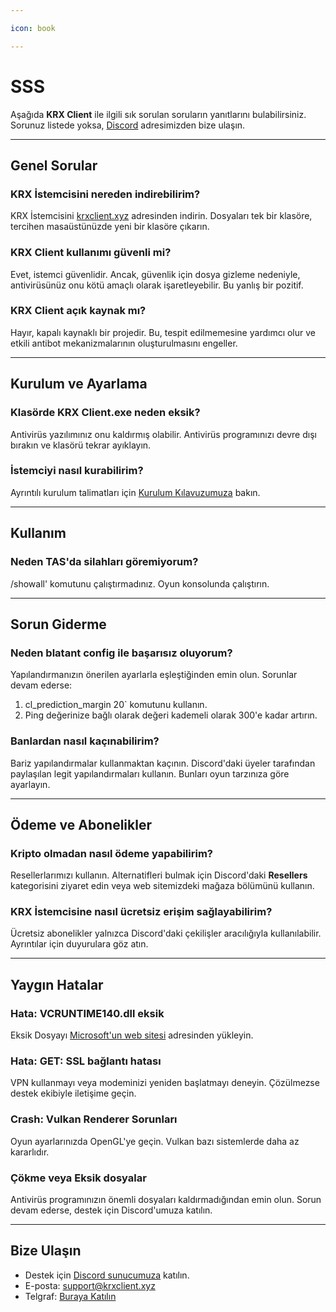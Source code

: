 ```yaml
---

icon: book

---
```


# SSS

Aşağıda **KRX Client** ile ilgili sık sorulan soruların yanıtlarını bulabilirsiniz. Sorunuz listede yoksa, [Discord](https://discord.gg/MwzsHadQAe) adresimizden bize ulaşın.

---

## Genel Sorular

### **KRX İstemcisini nereden indirebilirim?**
KRX İstemcisini [krxclient.xyz](https://krxclient.xyz) adresinden indirin. Dosyaları tek bir klasöre, tercihen masaüstünüzde yeni bir klasöre çıkarın.

### **KRX Client kullanımı güvenli mi?**
Evet, istemci güvenlidir. Ancak, güvenlik için dosya gizleme nedeniyle, antivirüsünüz onu kötü amaçlı olarak işaretleyebilir. Bu yanlış bir pozitif.

### **KRX Client açık kaynak mı?**
Hayır, kapalı kaynaklı bir projedir. Bu, tespit edilmemesine yardımcı olur ve etkili antibot mekanizmalarının oluşturulmasını engeller.

---

## Kurulum ve Ayarlama

### **Klasörde KRX Client.exe neden eksik?**
Antivirüs yazılımınız onu kaldırmış olabilir. Antivirüs programınızı devre dışı bırakın ve klasörü tekrar ayıklayın.

### **İstemciyi nasıl kurabilirim?**
Ayrıntılı kurulum talimatları için [Kurulum Kılavuzumuza](getting-started/installation.md) bakın.

---

## Kullanım

### **Neden TAS'da silahları göremiyorum?**
/showall' komutunu çalıştırmadınız. Oyun konsolunda çalıştırın.

---

## Sorun Giderme

### **Neden blatant config ile başarısız oluyorum?**
Yapılandırmanızın önerilen ayarlarla eşleştiğinden emin olun. Sorunlar devam ederse:
1. cl_prediction_margin 20` komutunu kullanın.
2. Ping değerinize bağlı olarak değeri kademeli olarak 300'e kadar artırın.

### **Banlardan nasıl kaçınabilirim?**
Bariz yapılandırmalar kullanmaktan kaçının. Discord'daki üyeler tarafından paylaşılan legit yapılandırmaları kullanın. Bunları oyun tarzınıza göre ayarlayın.

---

## Ödeme ve Abonelikler

### **Kripto olmadan nasıl ödeme yapabilirim?**
Resellerlarımızı kullanın. Alternatifleri bulmak için Discord'daki **Resellers** kategorisini ziyaret edin veya web sitemizdeki mağaza bölümünü kullanın.

### **KRX İstemcisine nasıl ücretsiz erişim sağlayabilirim?**
Ücretsiz abonelikler yalnızca Discord'daki çekilişler aracılığıyla kullanılabilir. Ayrıntılar için duyurulara göz atın.

---

## Yaygın Hatalar

### **Hata: VCRUNTIME140.dll eksik**
Eksik Dosyayı [Microsoft'un web sitesi](https://aka.ms/vs/17/release/vc_redist.x64.exe) adresinden yükleyin.

### **Hata: GET: SSL bağlantı hatası**
VPN kullanmayı veya modeminizi yeniden başlatmayı deneyin. Çözülmezse destek ekibiyle iletişime geçin.

### **Crash: Vulkan Renderer Sorunları**
Oyun ayarlarınızda OpenGL'ye geçin. Vulkan bazı sistemlerde daha az kararlıdır.

### **Çökme veya Eksik dosyalar**
Antivirüs programınızın önemli dosyaları kaldırmadığından emin olun. Sorun devam ederse, destek için Discord'umuza katılın.

---

## Bize Ulaşın

- Destek için [Discord sunucumuza](https://discord.gg/MwzsHadQAe) katılın.
- E-posta: support@krxclient.xyz  
- Telgraf: [Buraya Katılın](https://t.me/joinchat/4sp4Mduuf0RiZGM0)
